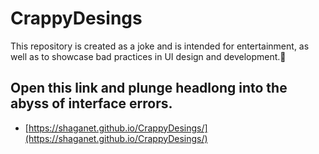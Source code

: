 # CrappyDesings
This repository is created as a joke and is intended for entertainment, as well as to showcase bad practices in UI design and development.💩

## Open this link and plunge headlong into the abyss of interface errors.

* [https://shaganet.github.io/CrappyDesings/](https://shaganet.github.io/CrappyDesings/)  
